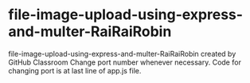 # file-image-upload-using-express-and-multer-RaiRaiRobin
file-image-upload-using-express-and-multer-RaiRaiRobin created by GitHub Classroom
Change port number whenever necessary. Code for changing port is at last line of app.js file.
